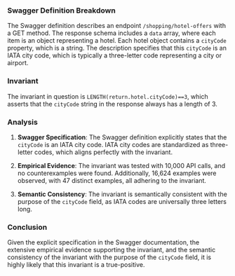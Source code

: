 ### Swagger Definition Breakdown
The Swagger definition describes an endpoint `/shopping/hotel-offers` with a GET method. The response schema includes a `data` array, where each item is an object representing a hotel. Each hotel object contains a `cityCode` property, which is a string. The description specifies that this `cityCode` is an IATA city code, which is typically a three-letter code representing a city or airport.

### Invariant
The invariant in question is `LENGTH(return.hotel.cityCode)==3`, which asserts that the `cityCode` string in the response always has a length of 3.

### Analysis
1. **Swagger Specification**: The Swagger definition explicitly states that the `cityCode` is an IATA city code. IATA city codes are standardized as three-letter codes, which aligns perfectly with the invariant.

2. **Empirical Evidence**: The invariant was tested with 10,000 API calls, and no counterexamples were found. Additionally, 16,624 examples were observed, with 47 distinct examples, all adhering to the invariant.

3. **Semantic Consistency**: The invariant is semantically consistent with the purpose of the `cityCode` field, as IATA codes are universally three letters long.

### Conclusion
Given the explicit specification in the Swagger documentation, the extensive empirical evidence supporting the invariant, and the semantic consistency of the invariant with the purpose of the `cityCode` field, it is highly likely that this invariant is a true-positive.
